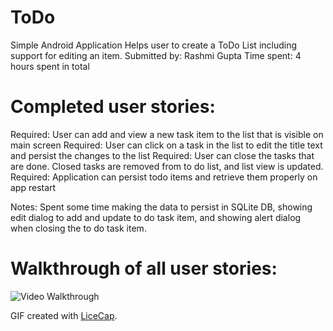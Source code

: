 
# ToDo
Simple Android Application
Helps user to create a ToDo List including support for editing an item.
Submitted by: Rashmi Gupta
Time spent: 4 hours spent in total

# Completed user stories:

 Required: User can add and view a new task item to the list that is visible on main screen
 Required: User can click on a task in the list to edit the title text and persist the changes to the list
 Required: User can close the tasks that are done.  Closed tasks are removed from to do list, and list view is updated.
 Required: Application can persist todo items and retrieve them properly on app restart

 Notes: Spent some time making the data to persist in SQLite DB, showing edit dialog to add and update to do task item, and showing alert dialog when closing the to do task item.
 
 # Walkthrough of all user stories:
 <img src='http://imgur.com/a/IkZAN' title='Video Walkthrough' width='' alt='Video Walkthrough' />

  GIF created with [LiceCap](http://www.cockos.com/licecap/).
